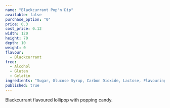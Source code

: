 ```yaml
---
name: "Blackcurrant Pop'n'Dip"
available: false
purchase_option: "0"
price: 0.3
cost_price: 0.12
width: 120
height: 70
depth: 10
weight: 0
flavour: 
  - Blackcurrant
free: 
  - Alcohol
  - Gluten
  - Gelatin
ingredients: "Sugar, Glucose Syrup, Carbon Dioxide, Lactose, Flavouring, Colours: E192, E102, E133, E129, E102"
published: true
---
```


Blackcurrant flavoured lollipop with popping candy.
